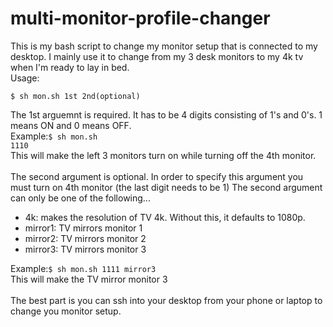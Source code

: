 # multi-monitor-profile-changer
This is my bash script to change my monitor setup that is connected to my desktop.  I mainly use it to change from my 3 desk monitors to my 4k tv when I'm ready to lay in bed.
<br>
Usage:<br>

<code>$ sh mon.sh 1st 2nd(optional)</code>

The 1st arguemnt is required.  It has to be 4 digits consisting of 1's and 0's.  1 means ON and 0 means OFF.<br>
Example:<code>$ sh mon.sh 1110</code><br>
This will make the left 3 monitors turn on while turning off the 4th monitor.
<br><br>
The second argument is optional.  In order to specify this argument you must turn on 4th monitor (the last digit needs to be 1) The second argument can only be one of the following...<br>
<ul>
  <li>4k: makes the resolution of TV 4k.  Without this, it defaults to 1080p.</li>
  <li>mirror1: TV mirrors monitor 1</li>
  <li>mirror2: TV mirrors monitor 2</li>
  <li>mirror3: TV mirrors monitor 3</li>
</ul>
Example:<code>$ sh mon.sh 1111 mirror3</code><br>
This will make the TV mirror monitor 3
<br><br>
The best part is you can ssh into your desktop from your phone or laptop to change you monitor setup.
